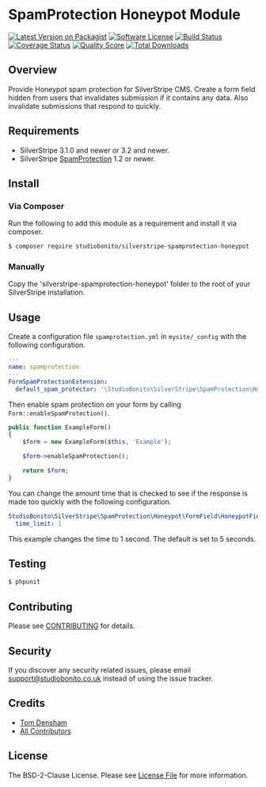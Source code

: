 # SpamProtection Honeypot Module

[![Latest Version on Packagist][ico-version]][link-packagist]
[![Software License][ico-license]](LICENSE.md)
[![Build Status][ico-travis]][link-travis]
[![Coverage Status][ico-scrutinizer]][link-scrutinizer]
[![Quality Score][ico-code-quality]][link-code-quality]
[![Total Downloads][ico-downloads]][link-downloads]

## Overview

Provide Honeypot spam protection for SilverStripe CMS.
Create a form field hidden from users that invalidates submission if it contains any data.
Also invalidate submissions that respond to quickly.

## Requirements

- SilverStripe 3.1.0 and newer or 3.2 and newer.
- SilverStripe [SpamProtection](https://github.com/silverstripe/silverstripe-spamprotection) 1.2 or newer.

## Install

### Via Composer

Run the following to add this module as a requirement and install it via composer.

```bash
$ composer require studiobonito/silverstripe-spamprotection-honeypot
```

### Manually

Copy the 'silverstripe-spamprotection-honeypot' folder to the root of your SilverStripe installation.

## Usage

Create a configuration file `spamprotection.yml` in `mysite/_config` with the following configuration.

```yaml
---
name: spamprotection
---
FormSpamProtectionExtension:
  default_spam_protector: '\StudioBonito\SilverStripe\SpamProtection\Honeypot\SpamProtector\HoneypotSpamProtector'
```

Then enable spam protection on your form by calling `Form::enableSpamProtection()`.

```php
public function ExampleForm()
{
    $form = new ExampleForm($this, 'Example');

    $form->enableSpamProtection();

    return $form;
}
```

You can change the amount time that is checked to see if the response is made too quickly with the following configuration.

```yaml
StudioBonito\SilverStripe\SpamProtection\Honeypot\FormField\HoneypotField:
  time_limit: 1
```

This example changes the time to 1 second. The default is set to 5 seconds.


## Testing

```bash
$ phpunit
```

## Contributing

Please see [CONTRIBUTING](CONTRIBUTING.md) for details.

## Security

If you discover any security related issues, please email support@studiobonito.co.uk instead of using the issue tracker.

## Credits

- [Tom Densham][link-author]
- [All Contributors][link-contributors]

## License

The BSD-2-Clause License. Please see [License File](LICENSE.md) for more information.

[ico-version]: https://img.shields.io/packagist/v/studiobonito/silverstripe-spamprotection-honeypot.svg?style=flat-square
[ico-license]: https://img.shields.io/badge/license-BSD-brightgreen.svg?style=flat-square
[ico-travis]: https://img.shields.io/travis/studiobonito/silverstripe-spamprotection-honeypot/master.svg?style=flat-square
[ico-scrutinizer]: https://img.shields.io/scrutinizer/coverage/g/studiobonito/silverstripe-spamprotection-honeypot.svg?style=flat-square
[ico-code-quality]: https://img.shields.io/scrutinizer/g/studiobonito/silverstripe-spamprotection-honeypot.svg?style=flat-square
[ico-downloads]: https://img.shields.io/packagist/dt/studiobonito/silverstripe-spamprotection-honeypot.svg?style=flat-square

[link-packagist]: https://packagist.org/packages/studiobonito/silverstripe-spamprotection-honeypot
[link-travis]: https://travis-ci.org/studiobonito/silverstripe-spamprotection-honeypot
[link-scrutinizer]: https://scrutinizer-ci.com/g/studiobonito/silverstripe-spamprotection-honeypot/code-structure
[link-code-quality]: https://scrutinizer-ci.com/g/studiobonito/silverstripe-spamprotection-honeypot
[link-downloads]: https://packagist.org/packages/studiobonito/silverstripe-spamprotection-honeypot
[link-author]: https://github.com/nedmas
[link-contributors]: ../../contributors